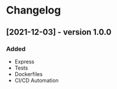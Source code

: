 
# Changelog

## [2021-12-03] - version 1.0.0

### Added

- Express
- Tests
- Dockerfiles
- CI/CD Automation